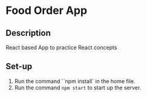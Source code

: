 # Food Order App

## Description

React based App to practice React concepts

## Set-up

1. Run the command ``npm install` in the home file.
2. Run the command `npm start` to start up the server.
